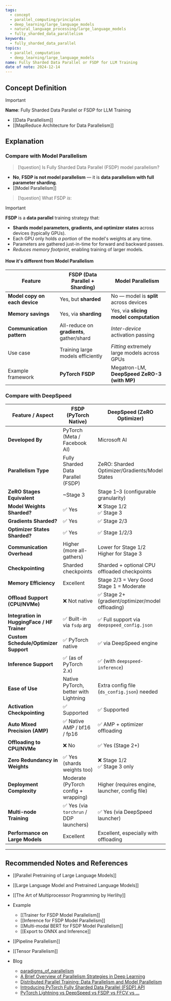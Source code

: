 ```yaml
---
tags:
  - concept
  - parallel_computing/principles
  - deep_learning/large_language_models
  - natural_language_processing/large_language_models
  - fully_sharded_data_parallelism
keywords:
  - fully_sharded_data_parallel
topics:
  - parallel_computation
  - deep_learning/large_language_models
name: Fully Sharded Data Parallel or FSDP for LLM Training
date of note: 2024-12-14
---
```


## Concept Definition

>[!important]
>**Name**: Fully Sharded Data Parallel or FSDP for LLM Training



- [[Data Parallelism]]
- [[MapReduce Architecture for Data Parallelism]]

## Explanation

### Compare with Model Parallelism

>[!question]
>Is Fully Sharded Data Parallel (FSDP) model parallelism?

- **No**, **FSDP is not model parallelism** — it is **data parallelism with full parameter sharding**.
- [[Model Parallelism]]

>[!question]
>What FSDP _is_:

>[!important]
> **FSDP** is a **data parallel** training strategy that:
> 
> - **Shards model parameters, gradients, and optimizer states** across devices (typically GPUs).
> - Each GPU only holds _a portion_ of the model's weights at any time.
> - Parameters are gathered just-in-time for forward and backward passes.
> - *Reduces memory footprint*, enabling training of larger models.


#### How it's different from Model Parallelism

| Feature                       | FSDP (Data Parallel + Sharding)           | Model Parallelism                            |
| ----------------------------- | ----------------------------------------- | -------------------------------------------- |
| **Model copy on each device** | Yes, but **sharded**                      | No — model is **split** across devices       |
| **Memory savings**            | Yes, via **sharding**                     | Yes, via **slicing model computation**       |
| **Communication pattern**     | All-reduce on **gradients**, gather/shard | *Inter-device* activation passing            |
| Use case                      | Training large models efficiently         | *Fitting* extremely large models across GPUs |
| Example framework             | **PyTorch FSDP**                          | Megatron-LM, **DeepSpeed ZeRO-3 (with MP)**  |

### Compare with DeepSpeed

| Feature / Aspect                            | **FSDP** (PyTorch Native)              | **DeepSpeed** (ZeRO Optimizer)                   |
| ------------------------------------------- | -------------------------------------- | ------------------------------------------------ |
| **Developed By**                            | PyTorch (Meta / Facebook AI)           | Microsoft AI                                     |
| **Parallelism Type**                        | Fully Sharded Data Parallel (FSDP)     | ZeRO: Sharded Optimizer/Gradients/Model States   |
| **ZeRO Stages Equivalent**                  | ~Stage 3                               | Stage 1–3 (configurable granularity)             |
| **Model Weights Sharded?**                  | ✅ Yes                                  | ❌ Stage 1/2  <br>✅ Stage 3                       |
| **Gradients Sharded?**                      | ✅ Yes                                  | ✅ Stage 2/3                                      |
| **Optimizer States Sharded?**               | ✅ Yes                                  | ✅ Stage 1/2/3                                    |
| **Communication Overhead**                  | Higher (more all-gathers)              | Lower for Stage 1/2  <br>Higher for Stage 3      |
| **Checkpointing**                           | Sharded checkpoints                    | Sharded + optional CPU offloaded checkpoints     |
| **Memory Efficiency**                       | Excellent                              | Stage 2/3 = Very Good  <br>Stage 1 = Moderate    |
| **Offload Support (CPU/NVMe)**              | ❌ Not native                           | ✅ Stage 2+ (gradient/optimizer/model offloading) |
| **Integration in HuggingFace / HF Trainer** | ✅ Built-in via `fsdp` arg              | ✅ Full support via `deepspeed_config.json`       |
| **Custom Schedule/Optimizer Support**       | ✅ PyTorch native                       | ✅ via DeepSpeed engine                           |
| **Inference Support**                       | ✅ (as of PyTorch 2.x)                  | ✅ (with `deepspeed-inference`)                   |
| **Ease of Use**                             | Native PyTorch, better with Lightning  | Extra config file (`ds_config.json`) needed      |
| **Activation Checkpointing**                | ✅ Supported                            | ✅ Supported                                      |
| **Auto Mixed Precision (AMP)**              | ✅ Native AMP / bf16 / fp16             | ✅ AMP + optimizer offloading                     |
| **Offloading to CPU/NVMe**                  | ❌ No                                   | ✅ Yes (Stage 2+)                                 |
| **Zero Redundancy in Weights**              | ✅ Yes (shards weights too)             | ❌ Stage 1/2  <br>✅ Stage 3 only                  |
| **Deployment Complexity**                   | Moderate (PyTorch config + wrapping)   | Higher (requires engine, launcher, config file)  |
| **Multi-node Training**                     | ✅ Yes (via `torchrun` / DDP launchers) | ✅ Yes (via DeepSpeed launcher)                   |
| **Performance on Large Models**             | Excellent                              | Excellent, especially with offloading            |




-----------
##  Recommended Notes and References


- [[Parallel Pretraining of Large Language Models]]
- [[Large Language Model and Pretrained Language Models]]
- [[The Art of Multiprocessor Programming by Herlihy]]


- Example
	- [[Trainer for FSDP Model Parallelism]]
	- [[Inference for FSDP Model Parallelism]]
	- [[Multi-modal BERT for FSDP Model Parallelism]]
	- [[Export to ONNX and Inference]]

- [[Pipeline Parallelism]]
- [[Tensor Parallelism]]

- Blog
	- [paradigms_of_parallelism](https://colossalai.org/docs/concepts/paradigms_of_parallelism/)
	- [A Brief Overview of Parallelism Strategies in Deep Learning](https://afmck.in/posts/2023-02-26-parallelism/)
	- [Distributed Parallel Training: Data Parallelism and Model Parallelism](https://towardsdatascience.com/distributed-parallel-training-data-parallelism-and-model-parallelism-ec2d234e3214)
	- [Introducing PyTorch Fully Sharded Data Parallel (FSDP) API](https://pytorch.org/blog/introducing-pytorch-fully-sharded-data-parallel-api/)
	- [PyTorch Lightning vs DeepSpeed vs FSDP vs FFCV vs …](https://medium.com/data-science/pytorch-lightning-vs-deepspeed-vs-fsdp-vs-ffcv-vs-e0d6b2a95719)